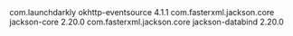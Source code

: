 <!-- https://mvnrepository.com/artifact/com.launchdarkly/okhttp-eventsource -->
<dependency>
    <groupId>com.launchdarkly</groupId>
    <artifactId>okhttp-eventsource</artifactId>
    <version>4.1.1</version>
</dependency>


<!-- https://mvnrepository.com/artifact/com.fasterxml.jackson.core/jackson-core -->
<dependency>
    <groupId>com.fasterxml.jackson.core</groupId>
    <artifactId>jackson-core</artifactId>
    <version>2.20.0</version>
</dependency>


<!-- https://mvnrepository.com/artifact/com.fasterxml.jackson.core/jackson-databind -->
<dependency>
    <groupId>com.fasterxml.jackson.core</groupId>
    <artifactId>jackson-databind</artifactId>
    <version>2.20.0</version>
</dependency>
